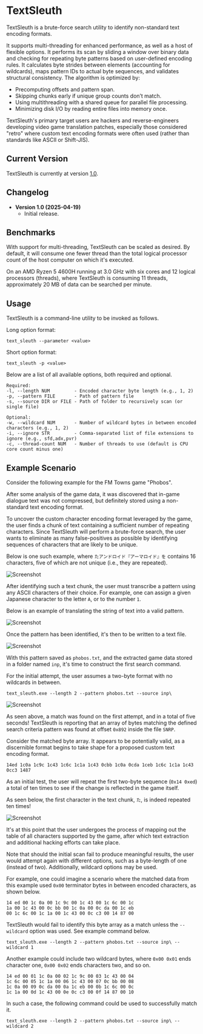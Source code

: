 # TextSleuth
TextSleuth is a brute-force search utility to identify non-standard text encoding formats.

It supports multi-threading for enhanced performance, as well as a host of flexible options. It performs its scan by sliding a window over binary data and checking for repeating byte patterns based on user-defined encoding rules. It calculates byte strides between elements (accounting for wildcards), maps pattern IDs to actual byte sequences, and validates structural consistency. The algorithm is optimized by:

- Precomputing offsets and pattern span.
- Skipping chunks early if unique group counts don’t match.
- Using multithreading with a shared queue for parallel file processing.
- Minimizing disk I/O by reading entire files into memory once.

TextSleuth's primary target users are hackers and reverse-engineers developing video game translation patches, especially those considered "retro" where custom text encoding formats were often used (rather than standards like ASCII or Shift-JIS).

## Current Version
TextSleuth is currently at version [1.0](https://github.com/DerekPascarella/TextSleuth/releases/download/1.0/TextSleuth.v1.0.zip).

## Changelog
- **Version 1.0 (2025-04-19)**
    - Initial release.

## Benchmarks
With support for multi-threading, TextSleuth can be scaled as desired. By default, it will consume one fewer thread than the total logical processor count of the host computer on which it's executed.

On an AMD Ryzen 5 4600H running at 3.0 GHz with six cores and 12 logical processors (threads), where TextSleuth is consuming 11 threads, approximately 20 MB of data can be searched per minute.

## Usage
TextSleuth is a command-line utility to be invoked as follows.

Long option format:
```
text_sleuth --parameter <value>
```

Short option format:
```
text_sleuth -p <value>
```

Below are a list of all available options, both required and optional.
```
Required:
-l, --length NUM         - Encoded character byte length (e.g., 1, 2)
-p, --pattern FILE       - Path of pattern file
-s, --source DIR or FILE - Path of folder to recursively scan (or single file)

Optional:
-w, --wildcard NUM       - Number of wildcard bytes in between encoded characters (e.g., 1, 2)
-i, --ignore STR         - Comma-separated list of file extensions to ignore (e.g., sfd,adx,pvr)
-c, --thread-count NUM   - Number of threads to use (default is CPU core count minus one)
```

## Example Scenario
Consider the following example for the FM Towns game "Phobos".

After some analysis of the game data, it was discovered that in-game dialogue text was not compressed, but definitely stored using a non-standard text encoding format.

To uncover the custom character encoding format leveraged by the game, the user finds a chunk of text containing a sufficient number of repeating characters. Since TextSleuth will perform a brute-force search, the user wants to eliminate as many false-positives as possible by identifying sequences of characters that are likely to be unique.

Below is one such example, where `たアンドロイド『アーマロイド』を` contains 16 characters, five of which are not unique (i.e., they are repeated).

![Screenshot](https://github.com/DerekPascarella/TextSleuth/blob/main/images/in-game_screenshot.png?raw=true)

After identifying such a text chunk, the user must transcribe a pattern using any ASCII characters of their choice. For example, one can assign a given Japanese character to the letter `A`, or to the number `1`.

Below is an example of translating the string of text into a valid pattern.

![Screenshot](https://github.com/DerekPascarella/TextSleuth/blob/main/images/text_pattern.png?raw=true)

Once the pattern has been identified, it's then to be written to a text file.

![Screenshot](https://github.com/DerekPascarella/TextSleuth/blob/main/images/notepad.png?raw=true)

With this pattern saved as `phobos.txt`, and the extracted game data stored in a folder named `inp`, it's time to construct the first search command.

For the initial attempt, the user assumes a two-byte format with no wildcards in between.

`text_sleuth.exe --length 2 --pattern phobos.txt --source inp\`

![Screenshot](https://github.com/DerekPascarella/TextSleuth/blob/main/images/terminal.png?raw=true)

As seen above, a match was found on the first attempt, and in a total of five seconds! TextSleuth is reporting that an array of bytes matching the defined search criteria pattern was found at offset `0x892` inside the file `SNRP`.

Consider the matched byte array. It appears to be potentially valid, as a discernible format begins to take shape for a proposed custom text encoding format.

```
14ed 1c0a 1c9c 1c43 1c6c 1c1a 1c43 0cbb 1c0a 0cda 1ceb 1c6c 1c1a 1c43 0cc3 1487
```

As an initial test, the user will repeat the first two-byte sequence (`0x14 0xed`) a total of ten times to see if the change is reflected in the game itself.

As seen below, the first character in the text chunk, `た`, is indeed repeated ten times!

![Screenshot](https://github.com/DerekPascarella/TextSleuth/blob/main/images/change_test.png?raw=true)

It's at this point that the user undergoes the process of mapping out the table of all characters supported by the game, after which text extraction and additional hacking efforts can take place.

Note that should the initial scan fail to produce meaningful results, the user would attempt again with different options, such as a byte-length of one (instead of two). Additionally, wildcard options may be used.

For example, one could imagine a scenario where the matched data from this example used `0x00` terminator bytes in between encoded characters, as shown below.

```
14 ed 00 1c 0a 00 1c 9c 00 1c 43 00 1c 6c 00 1c
1a 00 1c 43 00 0c bb 00 1c 0a 00 0c da 00 1c eb
00 1c 6c 00 1c 1a 00 1c 43 00 0c c3 00 14 87 00
```

TextSleuth would fail to identify this byte array as a match unless the `--wildcard` option was used. See example command below.

`text_sleuth.exe --length 2 --pattern phobos.txt --source inp\ --wildcard 1`

Another example could include two wildcard bytes, where `0x00 0x01` ends character one, `0x00 0x02` ends characters two, and so on.

```
14 ed 00 01 1c 0a 00 02 1c 9c 00 03 1c 43 00 04
1c 6c 00 05 1c 1a 00 06 1c 43 00 07 0c bb 00 08
1c 0a 00 09 0c da 00 0a 1c eb 00 0b 1c 6c 00 0c
1c 1a 00 0d 1c 43 00 0e 0c c3 00 0f 14 87 00 10
```

In such a case, the following command could be used to successfully match it.

`text_sleuth.exe --length 2 --pattern phobos.txt --source inp\ --wildcard 2`
